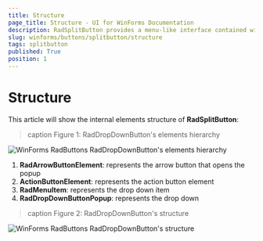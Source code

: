 ```yaml
---
title: Structure
page_title: Structure - UI for WinForms Documentation
description: RadSplitButton provides a menu-like interface contained within a button that can be placed anywhere on a form.
slug: winforms/buttons/splitbutton/structure
tags: splitbutton
published: True
position: 1 
---
```


# Structure

This article will show the internal elements structure of __RadSplitButton__:

>caption Figure 1: RadDropDownButton's elements hierarchy
>
![WinForms RadButtons RadDropDownButton's elements hierarchy](images/buttons-splitbutton-structure001.png)

1. __RadArrowButtonElement__: represents the arrow button that opens the popup
2. __ActionButtonElement__: represents the action button element
3. __RadMenuItem__: represents the drop down item
4. __RadDropDownButtonPopup__: represents the drop down

>caption Figure 2: RadDropDownButton's structure

![WinForms RadButtons RadDropDownButton's structure](images/buttons-splitbutton-structure002.png)
